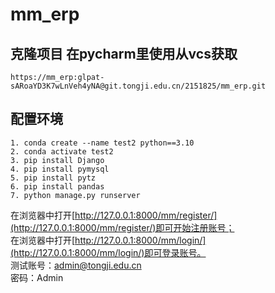 # mm_erp

## 克隆项目 在pycharm里使用从vcs获取
```angular2html
https://mm_erp:glpat-sARoaYD3K7wLnVeh4yNA@git.tongji.edu.cn/2151825/mm_erp.git
```
## 配置环境
```angular2html
1. conda create --name test2 python==3.10
2. conda activate test2
3. pip install Django
4. pip install pymysql
5. pip install pytz
6. pip install pandas
7. python manage.py runserver
```
在浏览器中打开[http://127.0.0.1:8000/mm/register/](http://127.0.0.1:8000/mm/register/)即可开始注册账号；
<br>
在浏览器中打开[http://127.0.0.1:8000/mm/login/](http://127.0.0.1:8000/mm/login/)即可登录账号。<br>
测试账号：admin@tongji.edu.cn
<br>
密码：Admin